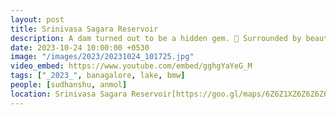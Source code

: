 ```yaml
---
layout: post
title: Srinivasa Sagara Reservoir
description: A dam turned out to be a hidden gem. 🌟 Surrounded by beautiful landscape and crystal clear water. 🏞️ It was not crowded and is a great place to spend a few hours before the sun hits the top. 🌞
date: 2023-10-24 10:00:00 +0530
image: "/images/2023/20231024_101725.jpg"
video_embed: https://www.youtube.com/embed/gghgYaYeG_M
tags: ["_2023_", banagalore, lake, bmw]
people: [sudhanshu, anmol]
location: Srinivasa Sagara Reservoir[https://goo.gl/maps/6Z6Z1XZ6Z6Z6Z6Z6Z6
---
```

